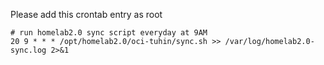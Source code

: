 Please add this crontab entry as root

```shell
# run homelab2.0 sync script everyday at 9AM
20 9 * * * /opt/homelab2.0/oci-tuhin/sync.sh >> /var/log/homelab2.0-sync.log 2>&1
```
